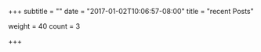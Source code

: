 +++
subtitle = ""
date = "2017-01-02T10:06:57-08:00"
title = "recent Posts"

weight = 40
count = 3

+++

